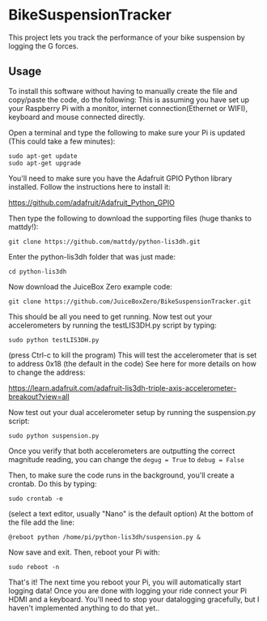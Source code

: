 # BikeSuspensionTracker
This project lets you track the performance of your bike suspension by logging the G forces.

## Usage
To install this software without having to manually create the file and copy/paste the code, do the following:
This is assuming you have set up your Raspberry Pi with a monitor, internet connection(Ethernet or WIFI), keyboard and mouse connected directly. 

Open a terminal and type the following to make sure your Pi is updated (This could take a few minutes):
```
sudo apt-get update
sudo apt-get upgrade
```
You'll need to make sure you have the Adafruit GPIO Python library installed.
Follow the instructions here to install it:

https://github.com/adafruit/Adafruit_Python_GPIO

Then type the following to download the supporting files (huge thanks to mattdy!):
```
git clone https://github.com/mattdy/python-lis3dh.git
```
Enter the python-lis3dh folder that was just made:
```
cd python-lis3dh
```
Now download the JuiceBox Zero example code:
```
git clone https://github.com/JuiceBoxZero/BikeSuspensionTracker.git
```
This should be all you need to get running. Now test out your accelerometers by running the testLIS3DH.py script by typing:
```
sudo python testLIS3DH.py
```
(press Ctrl-c to kill the program)
This will test the accelerometer that is set to address 0x18 (the default in the code)
See here for more details on how to change the address: 

https://learn.adafruit.com/adafruit-lis3dh-triple-axis-accelerometer-breakout?view=all

Now test out your dual accelerometer setup by running the suspension.py script:
```
sudo python suspension.py
```

Once you verify that both accelerometers are outputting the correct magnitude reading, you can change the 
```degug = True``` to ```debug = False```

Then, to make sure the code runs in the background, you'll create a crontab.
Do this by typing:
```
sudo crontab -e
```
(select a text editor, usually "Nano" is the default option)
At the bottom of the file add the line:
```
@reboot python /home/pi/python-lis3dh/suspension.py &
```
Now save and exit.
Then, reboot your Pi with:
```
sudo reboot -n
```
That's it!
The next time you reboot your Pi, you will automatically start logging data! 
Once you are done with logging your ride connect your Pi HDMI and a keyboard. 
You'll need to stop your datalogging gracefully, but I haven't implemented anything to do that yet..
